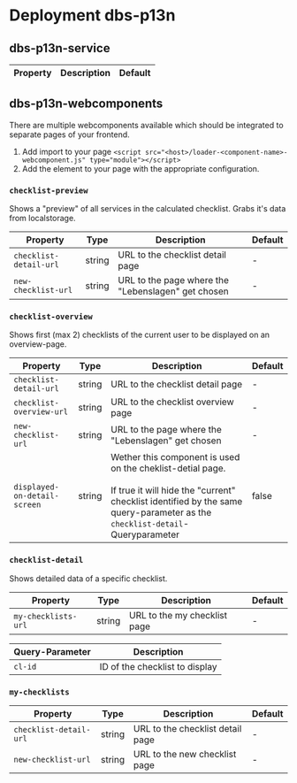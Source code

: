 # Deployment dbs-p13n

## dbs-p13n-service

| Property | Description | Default |
| -------- | ----------- | ------- |

## dbs-p13n-webcomponents

There are multiple webcomponents available which should be integrated to separate pages of your frontend.

1. Add import to your page `<script src="<host>/loader-<component-name>-webcomponent.js" type="module"></script>`
2. Add the element to your page with the appropriate configuration.

### `checklist-preview`

Shows a "preview" of all services in the calculated checklist. Grabs it's data from localstorage.

| Property               | Type   | Description                                        | Default |
|------------------------|--------|----------------------------------------------------|---------|
| `checklist-detail-url` | string | URL to the checklist detail page                   | -       |
| `new-checklist-url`    | string | URL to the page where the "Lebenslagen" get chosen | -       |

### `checklist-overview`

Shows first (max 2) checklists of the current user to be displayed on an overview-page.

| Property                     | Type   | Description                                                                                                                                                                                        | Default |
|------------------------------|--------|----------------------------------------------------------------------------------------------------------------------------------------------------------------------------------------------------|---------|
| `checklist-detail-url`       | string | URL to the checklist detail page                                                                                                                                                                   | -       |
| `checklist-overview-url`     | string | URL to the checklist overview page                                                                                                                                                                 | -       |
| `new-checklist-url`          | string | URL to the page where the "Lebenslagen" get chosen                                                                                                                                                 | -       |
| `displayed-on-detail-screen` | string | Wether this component is used on the cheklist-detial page. <br/> <br/>If true it will hide the "current" checklist identified by the same query-parameter as the `checklist-detail`-Queryparameter | false   |

### `checklist-detail`

Shows detailed data of a specific checklist.

| Property            | Type   | Description                  | Default |
|---------------------|--------|------------------------------|---------|
| `my-checklists-url` | string | URL to the my checklist page | -       |

| Query-Parameter | Description                    |
|-----------------|--------------------------------|
| `cl-id`         | ID of the checklist to display |

### `my-checklists`

| Property               | Type   | Description                      | Default |
|------------------------|--------|----------------------------------|---------|
| `checklist-detail-url` | string | URL to the checklist detail page | -       |
| `new-checklist-url`    | string | URL to the new checklist page    | -       |
